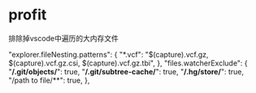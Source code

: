 # profit

排除掉vscode中遍历的大内存文件

"explorer.fileNesting.patterns": {
        "*.vcf": "$(capture).vcf.gz, $(capture).vcf.gz.csi, $(capture).vcf.gz.tbi",
    },
    "files.watcherExclude": {
        "**/.git/objects/**": true,
        "**/.git/subtree-cache/**": true,
        "**/.hg/store/**": true,
        "/path to file/**": true,
    },